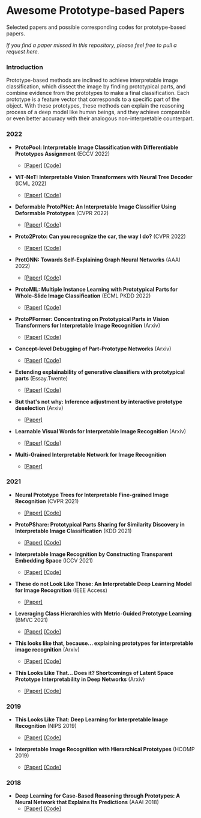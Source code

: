 # Awesome Prototype-based Papers

Selected papers and possible corresponding codes for prototype-based papers.

*If you find a paper missed in this repository, please feel free to pull a request here.*

### Introduction

Prototype-based methods are inclined to achieve interpretable image classification, which dissect the image by finding prototypical parts, and combine evidence from the prototypes to make a final classification. Each prototype is a feature vector that corresponds to a specific part of the object. With these prototypes, these methods can explain the reasoning process of a deep model like human beings, and they achieve comparable or even better accuracy with their analogous non-interpretable counterpart.

### 2022

* **ProtoPool: Interpretable Image Classification with Differentiable Prototypes Assignment** (ECCV 2022)
  * [[Paper]](https://arxiv.org/abs/2112.02902) [[Code]](https://github.com/gmum/ProtoPool)

* **ViT-NeT: Interpretable Vision Transformers with Neural Tree Decoder** (ICML 2022)
  * [[Paper]](https://proceedings.mlr.press/v162/kim22g/kim22g.pdf) [[Code]](https://github.com/jumpsnack/ViT-NeT)

* **Deformable ProtoPNet: An Interpretable Image Classifier Using Deformable Prototypes** (CVPR 2022)
  * [[Paper]](https://openaccess.thecvf.com/content/CVPR2022/papers/Donnelly_Deformable_ProtoPNet_An_Interpretable_Image_Classifier_Using_Deformable_Prototypes_CVPR_2022_paper.pdf) [[Code]](https://github.com/jdonnelly36/Deformable-ProtoPNet)

* **Proto2Proto: Can you recognize the car, the way I do?** (CVPR 2022)
  * [[Paper]](https://openaccess.thecvf.com/content/CVPR2022/papers/Keswani_Proto2Proto_Can_You_Recognize_the_Car_the_Way_I_Do_CVPR_2022_paper.pdf) [[Code]](https://github.com/archmaester/proto2proto)

* **ProtGNN: Towards Self-Explaining Graph Neural Networks** (AAAI 2022)
  * [[Paper]](https://ojs.aaai.org/index.php/AAAI/article/download/20898/20657) [[Code]](https://github.com/zaixizhang/ProtGNN)

* **ProtoMIL: Multiple Instance Learning with Prototypical Parts for Whole-Slide Image Classification** (ECML PKDD 2022)
  * [[Paper]](https://2022.ecmlpkdd.org/wp-content/uploads/2022/09/sub_346.pdf) [[Code]](https://github.com/apardyl/ProtoMIL)

* **ProtoPFormer: Concentrating on Prototypical Parts in Vision Transformers for Interpretable Image Recognition** (Arxiv)
  * [[Paper]](https://arxiv.org/pdf/2208.10431.pdf) [[Code]](https://github.com/zju-vipa/ProtoPFormer)

* **Concept-level Debugging of Part-Prototype Networks** (Arxiv)
  * [[Paper]](https://arxiv.org/pdf/2205.15769.pdf) [[Code]](https://github.com/abonte/protopdebug)

* **Extending explainability of generative classifiers with
prototypical parts** (Essay.Twente)
  * [[Paper]](http://essay.utwente.nl/90644/1/Peters_MA_EEMCS.pdf) [[Code]](https://github.com/Michiexb/ProtINN)

* **But that's not why: Inference adjustment by interactive prototype deselection** (Arxiv)
  * [[Paper]](https://arxiv.org/pdf/2203.10087.pdf)

* **Learnable Visual Words for Interpretable Image Recognition** (Arxiv)
  * [[Paper]](https://arxiv.org/pdf/2205.10724.pdf) [[Code]](https://github.com/LearnableVW/Learnable-Visual-Words)

* **Multi-Grained Interpretable Network for Image Recognition**
  * [[Paper]](https://zeyiwen.github.io/papers/icpr22-interpretable_nn.pdf)

### 2021

* **Neural Prototype Trees for Interpretable Fine-grained Image Recognition** (CVPR 2021)
  * [[Paper]](https://openaccess.thecvf.com/content/CVPR2021/papers/Nauta_Neural_Prototype_Trees_for_Interpretable_Fine-Grained_Image_Recognition_CVPR_2021_paper.pdf) [[Code]](https://github.com/M-Nauta/ProtoTree)

* **ProtoPShare: Prototypical Parts Sharing for Similarity Discovery
in Interpretable Image Classification** (KDD 2021)
  * [[Paper]](https://dl.acm.org/doi/abs/10.1145/3447548.3467245) [[Code]](https://github.com/gmum/ProtoPShare)

* **Interpretable Image Recognition by Constructing Transparent Embedding Space** (ICCV 2021)
  * [[Paper]](https://openaccess.thecvf.com/content/ICCV2021/papers/Wang_Interpretable_Image_Recognition_by_Constructing_Transparent_Embedding_Space_ICCV_2021_paper.pdf) [[Code]](https://github.com/JackeyWang96/TesNet)

* **These do not Look Like Those: An Interpretable Deep Learning Model for Image Recognition** (IEEE Access)
  * [[Paper]](https://ieeexplore.ieee.org/document/9373404)

* **Leveraging Class Hierarchies with Metric-Guided Prototype Learning** (BMVC 2021)
  * [[Paper]](https://www.bmvc2021-virtualconference.com/assets/papers/0084.pdf) [[Code]](https://github.com/VSainteuf/metric-guided-prototypes-pytorch)

* **This looks like that, because... explaining prototypes for interpretable image recognition** (Arxiv)
  * [[Paper]](https://arxiv.org/pdf/2011.02863.pdf) [[Code]](https://github.com/M-Nauta/Explaining_Prototypes)

* **This Looks Like That... Does it? Shortcomings of Latent Space Prototype Interpretability in Deep Networks** (Arxiv)
  * [[Paper]](https://arxiv.org/pdf/2105.02968.pdf) [[Code]](https://github.com/fanconic/this-does-not-look-like-that)

### 2019

* **This Looks Like That: Deep Learning for Interpretable Image Recognition** (NIPS 2019)
  * [[Paper]](https://proceedings.neurips.cc/paper/2019/file/adf7ee2dcf142b0e11888e72b43fcb75-Paper.pdf) [[Code]](https://github.com/cfchen-duke/ProtoPNet)

* **Interpretable Image Recognition with Hierarchical Prototypes** (HCOMP 2019)
  * [[Paper]](https://ojs.aaai.org/index.php/HCOMP/article/view/5265) [[Code]](https://github.com/peterbhase/interpretable-image)

### 2018

* **Deep Learning for Case-Based Reasoning through Prototypes:
A Neural Network that Explains Its Predictions** (AAAI 2018)
  * [[Paper]](https://ojs.aaai.org/index.php/AAAI/article/view/11771) [[Code]](https://github.com/OscarcarLi/PrototypeDL)